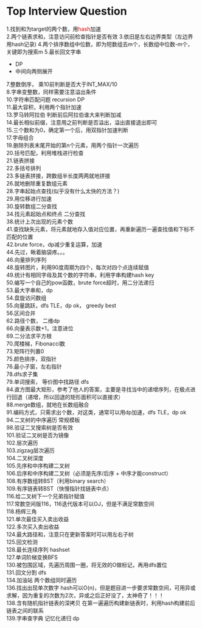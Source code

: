 # Top Interview Question
1.找到和为target的两个数，用<font color="#dd0000">hash</font>加速   
2.两个链表求和，注意访问前检查指针是否有效
3.依旧是左右边界类型（左边界用hash记录)
4.两个排序数组中位数，即为短数组去m个，长数组中位数-m个，关键即为搜索m
5.最长回文字串
  + DP
  + 中间向两侧展开  

7.整数倒序， 乘10前判断是否大于INT_MAX/10   
8.字串变整数，同样需要注意溢出条件   
10.字符串匹配问题 recursion DP  
11.最大容积，利用两个指针加速  
13.罗马转阿拉伯 判断前后阿拉伯谁大来判断加减  
14.最长相似前缀，注意用之前判断是否溢出，溢出直接退出即可  
15.三个数和为0，确定第一个后，用双指针加速判断  
17.字母组合   
19.删除列表末尾开始的第n个元素，用两个指针一次遍历   
20.括号匹配，利用堆栈进行检查   
21.链表拼接   
22.多括号排列   
23.多链表拼接，跨数组半长度两两就地拼接   
26.就地删除重复数组元素   
28.字串起始点查找(似乎没有什么太快的方法？)      
29.用位移进行加速   
30.旋转数组二分查找   
34.找元素起始点和终点 二分查找   
38.统计上次出现的元素个数   
41.查找缺失元素，将元素就地存入值对应位置，再重新遍历一遍查找值和下标不匹配的位置      
42.brute force，dp减少重复运算，加速   
44.先过，瞅着脑袋疼。。。   
46.向量排列序列   
48.旋转图片，利用90度周期为四个，每次对四个点连续赋值   
49.统计有相同字母及其个数的字符串，利用字串构建hash key   
50.编写一个自己的pow函数，brute force超时，用二分法递归   
53.最大字串和，dp   
54.盘旋访问数组      
55.向量跳跃，dfs TLE，dp ok， greedy best   
56.区间合并   
62.路径个数， 二维dp   
66.向量表示数+1，注意进位   
69.二分法求平方根   
70.爬楼梯，Fibonacci数   
73.矩阵行列置0    
75.颜色排序，双指针   
76.最小子窗，左右指针   
78.dfs求子集   
79.单词搜索， 等价图中找路径 dfs      
84.直方图最大矩形，参考了他人的答案，主要是寻找当中的递增序列，在极点进行回退（递增，所以回退的矩形面积可以直接求）   
88.merge数组，就地在长数组融合    
91.编码方式，只需求出个数，对这类，通常可以用dp加速，dfs TLE，dp ok   
94.二叉树的中序遍历 常规模板   
98.验证二叉搜索树是否有效   
101.验证二叉树是否为镜像   
102.层次遍历   
103.zigzag层次遍历   
104.二叉树深度   
105.先序和中序构建二叉树   
106.后序和中序构建二叉树（必须是先序/后序 + 中序才能construct）   
108.有序数组转BST（利用binary search）   
109.有序链表转BST（快慢指针找链表中点）   
116.给二叉树下一个兄弟指针赋值   
117.常数空间版116，116迭代版本可以OJ，但是不满足常数空间   
118.杨辉三角   
121.单次最佳买入卖出收益   
122.多次买入卖出收益   
124.最大路径和，注意只在更新答案时可以用左右子树   
125.回文检测   
128.最长连续序列 hashset   
127.单词阶梯变换BFS   
130.被包围区域，先遍历周围一圈，将无效的O做标记，再用dfs置位   
131.回文分割 dfs   
134.加油站 两个数组同时遍历   
136.找出出现单次数字 hash可以O(n)，但是题目进一步要求常数空间，可用异或求解，因为重复的次数为2次，异或之后正好没了，太神奇了！！！   
138.含有随机指针链表的深拷贝  在第一遍遍历构建新链表时，利用hash构建前后链表之间的联系   
139.字串查字典 记忆化递归 dp   
